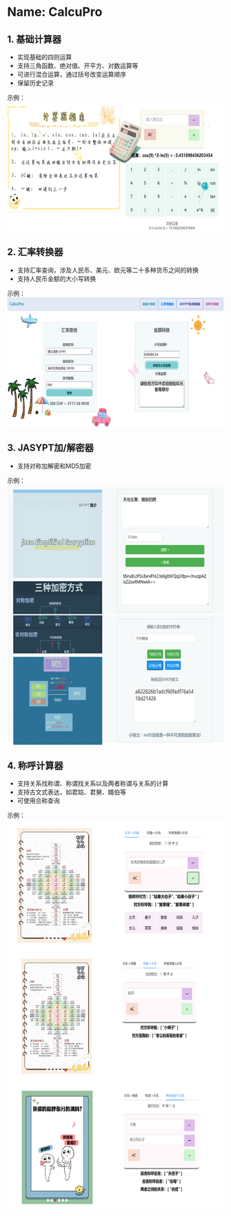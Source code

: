 # Name: CalcuPro

## 1. 基础计算器

+ 实现基础的四则运算
+ 支持三角函数、绝对值、开平方、对数运算等
+ 可进行混合运算，通过括号改变运算顺序
+ 保留历史记录

示例：\
<img src="static/example/exa1.png" width="600" height="300"/>

## 2. 汇率转换器

+ 支持汇率查询，涉及人民币、美元、欧元等二十多种货币之间的转换
+ 支持人民币金额的大小写转换

示例：\
<img src="static/example/exa2.png" width="600" height="300"/>

## 3. JASYPT加/解密器

+ 支持对称加解密和MD5加密

示例：\
<img src="static/example/exa3.png" width="600" height="300"/>
<img src="static/example/exa3_1.png" width="600" height="300"/>

## 4. 称呼计算器

+ 支持关系找称谓、称谓找关系以及两者称谓与关系的计算
+ 支持古文式表达，如君姑、君舅、婿伯等
+ 可使用合称查询

示例：\
<img src="static/example/exa4_1.png" width="600" height="300"/>
<img src="static/example/exa4_2.png" width="600" height="300"/>
<img src="static/example/exa4_3.png" width="600" height="300"/>
